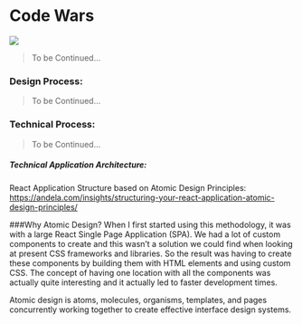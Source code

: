 # Code Wars 
![](https://github.com/ShaneCreedon/Code-Wars/workflows/Build%20Project/badge.svg)

> To be Continued... 

### Design Process:
> To be Continued...

### Technical Process:
> To be Continued...

##### Technical Application Architecture:
React Application Structure based on Atomic Design Principles: 
https://andela.com/insights/structuring-your-react-application-atomic-design-principles/

###Why Atomic Design?
When I first started using this methodology, it was with a large React Single Page Application (SPA). 
We had a lot of custom components to create and this wasn’t a solution we could find when looking at present CSS
frameworks and libraries. So the result was having to create these components by building them with HTML elements
and using custom CSS. The concept of having one location with all the components was actually quite
interesting and it actually led to faster development times.

Atomic design is atoms, molecules, organisms, templates, and pages concurrently working together to create 
effective interface design systems.
